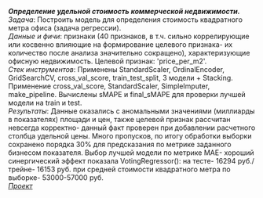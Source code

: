 ***Определение удельной стоимость коммерческой недвижимости.***   
*Задача*: Построить модель для определения стоимость квадратного метра офиса (задача регрессии).  
*Данные и фичи*: признаки (40 признаков, в т.ч. сильно коррелирующие или косвенно влияющие на формирование целевого признака- их количество после анализа значительно сокращено), характеризующие офисную недвижимость. Целевой признак: 'price_per_m2'.  
*Стек инструментов*: Применены StandardScaler, OrdinalEncoder, GridSearchCV, cross_val_score, train_test_split, 3 модели + Stacking.
Применение cross_val_score, StandardScaler, SimpleImputer, make_pipeline. Вычислены sMAPE и final_sMAPE для проверки лучшей модели на train и test.  
*Результаты*: Данные оказались с аномальными значениями (миллиарды в показателях) площади и цен, также целевой признак рассчитан невсегда корректно- данный факт проверен при добавлении расчетного столбца удельной цены. Много пропусков, по итогу обработки выборки сохранено порядка 30% для предсказания по метрике заданного бизнесом показателя. Выбор лучшей модели по метрике MAE- хороший синергический эффект показала VotingRegressor(): на тесте- 16294 руб./ трейне- 16153 руб. при средней стоимости квадратного метра по выборке- 53000-57000 руб.   
[*Проект*](https://github.com/k-vero2021/ML/blob/main/Office_2021.ipynb)  
